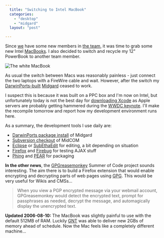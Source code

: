 ```yaml
---
  title: "Switching to Intel MacBook"
  categories: 
    - "desktop"
    - "midgard"
  layout: "post"

---
```

Since [we][1] have some new members in [the team][2], it was time to grab some new Intel [MacBooks][3]. I also decided to switch and recycle my 12" PowerBook to another team member.

![The white MacBook](https://s3.eu-central-1.amazonaws.com/bergie-iki-fi/intel-macbook.jpg)

As usual the switch between Macs was reasonably painless - just connect the two laptops with a FireWire cable and wait. However, after the switch my [DarwinPorts-built][4] [Midgard][5] ceased to work.

I suspect this is because it was built on a PPC box and I'm now on Intel, but unfortunately today is not the best day for [downloading Xcode][6] as Apple servers are probably getting hammered during the [WWDC keynote][7]. I'll make the recompile tomorrow and report how my development environment runs here.

As a summary, the development tools I use daily are:

* [DarwinPorts package install][4] of Midgard
* [Subversion checkout][8] of MidCOM
* [Eclipse][9] or [SubEthaEdit][10] for editing, a bit depending on situation
* [Firefox][14] and [Firebug][11] for testing AJAX stuff
* [Phing][12] and [PEAR][13] for packaging

__In the other news__, the [GPGreasemonkey][15] Summer of Code project sounds interesting. The aim there is to build a Firefox extension that would enable encrypting and decrypting parts of web pages using [GPG][16]. This would be very useful for Wikis and CMSs...

> When you view a PGP encrypted message via your webmail account, GPGreasemonkey would detect the encrypted text, prompt for passphrases as needed, decrypt the message, and automagically display the unencrypted text.

__Updated 2006-08-10:__ The MacBook was slightly painful to use with the default 512MB of RAM. Luckily [GNT][17] was able to deliver new 2GBs of memory ahead of schedule. Now the Mac feels like a completely different machine...

[1]: http://www.nemein.com/
[2]: http://www.nemein.com/en/team/
[3]: http://www.apple.com/macbook/macbook.html
[4]: http://www.midgard-project.org/documentation/installation-distros-mac-os-x/
[5]: http://www.midgard-project.org/
[6]: http://developer.apple.com/tools/download/
[7]: http://www.engadget.com/2006/08/07/live-from-wwdc-2006-steve-jobs-keynote/
[8]: http://www.midgard-project.org/documentation/running-latest-midcom-from-subversion/
[9]: http://www.eclipse.org/
[10]: http://www.codingmonkeys.de/subethaedit/
[11]: https://addons.mozilla.org/firefox/1843/
[12]: http://phing.info/trac/
[13]: http://pear.php.net/package/PEAR
[14]: http://www.mozilla.com/firefox/
[15]: http://www.shmoo.com/soc/gpgreasemonkey.html
[16]: http://en.wikipedia.org/wiki/GNU_Privacy_Guard
[17]: http://www.gnt.fi/
